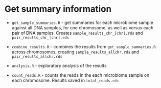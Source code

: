 # Get summary information

- `get_sample_summaries.R` - get summaries for each microbiome sample
  against all DNA samples, for one chromosome, as well as versus each
  pair of DNA samples. Creates `sample_results_chr_[chr].rds` and
  `pair_results_chr_[chr].rds`

- `combine_results.R` - combines the results from
  `get_sample_summaries.R` across chromosomes, creating
  `sample_results_allchr.rds` and `pair_results_allchr.rds`

- `analysis.R` - exploratory analysis of the results

- `count_reads.R` - counts the reads in the each microbiome sample on each
  chromosome. Results saved in `total_reads.rds`

